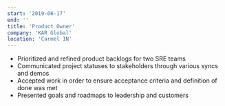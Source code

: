 ```yaml
---
start: '2019-06-17'
end: ''
title: 'Product Owner'
company: 'KAR Global'
location: 'Carmel IN'
---
```


- Prioritized and refined product backlogs for two SRE teams
- Communicated project statuses to stakeholders through various syncs and demos
- Accepted work in order to ensure acceptance criteria and definition of done was met
- Presented goals and roadmaps to leadership and customers